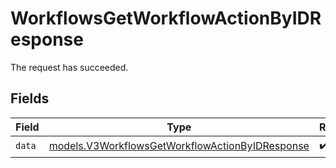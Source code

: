 # WorkflowsGetWorkflowActionByIDResponse

The request has succeeded.


## Fields

| Field                                                                                                    | Type                                                                                                     | Required                                                                                                 | Description                                                                                              |
| -------------------------------------------------------------------------------------------------------- | -------------------------------------------------------------------------------------------------------- | -------------------------------------------------------------------------------------------------------- | -------------------------------------------------------------------------------------------------------- |
| `data`                                                                                                   | [models.V3WorkflowsGetWorkflowActionByIDResponse](../models/v3workflowsgetworkflowactionbyidresponse.md) | :heavy_check_mark:                                                                                       | N/A                                                                                                      |
